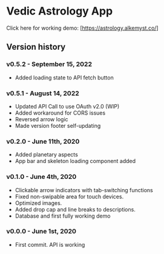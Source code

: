 # Vedic Astrology App

Click here for working demo: [https://astrology.alkemyst.co/]

## Version history

### v0.5.2 - September 15, 2022

- Added loading state to API fetch button

### v0.5.1 - August 14, 2022

- Updated API Call to use OAuth v2.0 (WIP)
- Added workaround for CORS issues
- Reversed arrow logic
- Made version footer self-updating

### v0.2.0 - June 11th, 2020

- Added planetary aspects
- App bar and skeleton loading component added

### v0.1.0 - June 4th, 2020

- Clickable arrow indicators with tab-switching functions
- Fixed non-swipable area for touch devices.
- Optimized images.
- Added drop cap and line breaks to descriptions.
- Database and first fully working demo

### v0.0.0 - June 1st, 2020

- First commit. API is working
